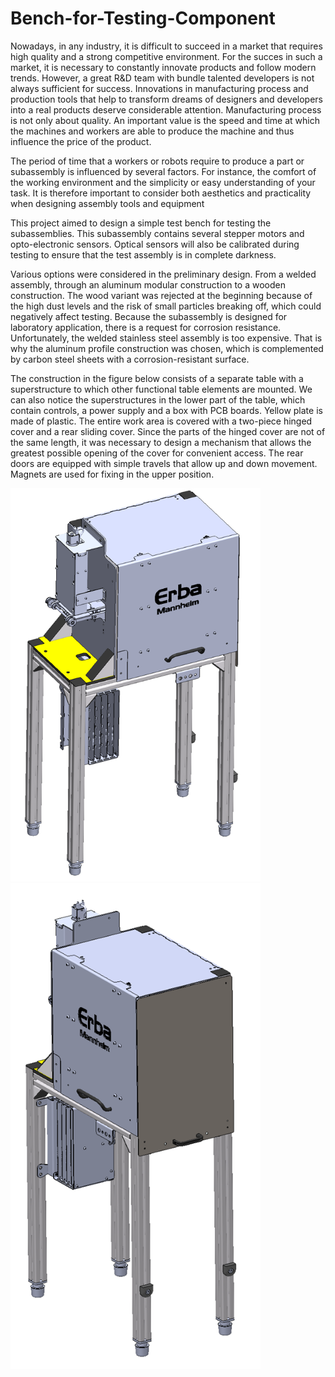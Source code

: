 # Bench-for-Testing-Component

Nowadays, in any industry, it is difficult to succeed in a market that requires high quality and a strong competitive environment. For the succes in such a market, it is necessary to constantly innovate products and follow modern trends. However, a great R&D team with bundle talented developers is not always sufficient for success. Innovations in manufacturing process and production tools that help to transform dreams of designers and developers into a real products deserve considerable attention. Manufacturing process is not only about quality. An important value is the speed and time at which the machines and workers are able to produce the machine and thus influence the price of the product.

The period of time that a workers or robots require to produce a part or subassembly is influenced by several factors. For instance, the comfort of the working environment and the simplicity or easy understanding of your task. It is therefore important to consider both aesthetics and practicality when designing assembly tools and equipment

This project aimed to design a simple test bench for testing the subassemblies. This subassembly contains several stepper motors and opto-electronic sensors. Optical sensors will also be calibrated during testing to ensure that the test assembly is in complete darkness.

Various options were considered in the preliminary design. From a welded assembly, through an aluminum modular construction to a wooden construction. The wood variant was rejected at the beginning because of the high dust levels and the risk of small particles breaking off, which could negatively affect testing. Because the subassembly is designed for laboratory application, there is a request for corrosion resistance. Unfortunately, the welded stainless steel assembly is too expensive. That is why the aluminum profile construction was chosen, which is complemented by carbon steel sheets with a corrosion-resistant surface.

The construction in the figure below consists of a separate table with a superstructure to which other functional table elements are mounted. We can also notice the superstructures in the lower part of the table, which contain controls, a power supply and a box with PCB boards. Yellow plate is made of plastic. The entire work area is covered with a two-piece hinged cover and a rear sliding cover. Since the parts of the hinged cover are not of the same length, it was necessary to design a mechanism that allows the greatest possible opening of the cover for convenient access. The rear doors are equipped with simple travels that allow up and down movement. Magnets are used for fixing in the upper position.

<p float="left">
  <img src="/Pictures/Table_1.png" width="400" /> 
  <img src="/Pictures/Table_2.png" width="400" /> 
</p>

